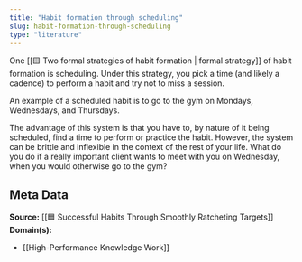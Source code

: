 ```yaml
---
title: "Habit formation through scheduling"
slug: habit-formation-through-scheduling
type: "literature"
---
```


One [[🟨 Two formal strategies of habit formation | formal strategy]] of habit formation is scheduling. Under this strategy, you pick a time (and likely a cadence) to perform a habit and try not to miss a session.

An example of a scheduled habit is to go to the gym on Mondays, Wednesdays, and Thursdays.

The advantage of this system is that you have to, by nature of it being scheduled, find a time to perform or practice the habit. However, the system can be brittle and inflexible in the context of the rest of your life. What do you do if a really important client wants to meet with you on Wednesday, when you would otherwise go to the gym?

## Meta Data

**Source:** [[🟦 Successful Habits Through Smoothly Ratcheting Targets]]
**Domain(s):**
- [[High-Performance Knowledge Work]]
